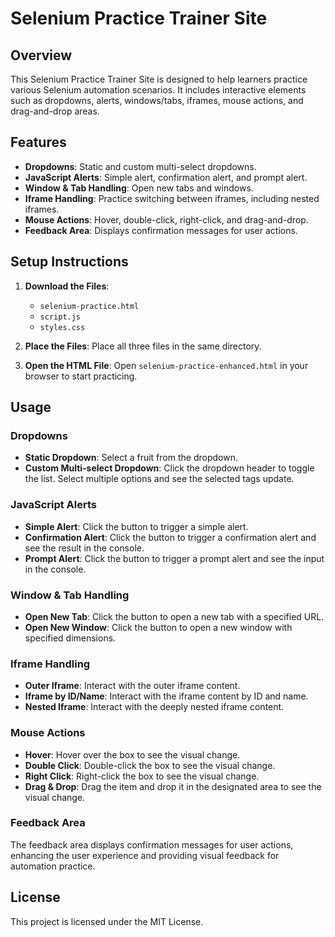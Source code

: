 
# Selenium Practice Trainer Site

## Overview
This Selenium Practice Trainer Site is designed to help learners practice various Selenium automation scenarios. It includes interactive elements such as dropdowns, alerts, windows/tabs, iframes, mouse actions, and drag-and-drop areas.

## Features
- **Dropdowns**: Static and custom multi-select dropdowns.
- **JavaScript Alerts**: Simple alert, confirmation alert, and prompt alert.
- **Window & Tab Handling**: Open new tabs and windows.
- **Iframe Handling**: Practice switching between iframes, including nested iframes.
- **Mouse Actions**: Hover, double-click, right-click, and drag-and-drop.
- **Feedback Area**: Displays confirmation messages for user actions.

## Setup Instructions
1. **Download the Files**:
   - `selenium-practice.html`
   - `script.js`
   - `styles.css`

2. **Place the Files**:
   Place all three files in the same directory.

3. **Open the HTML File**:
   Open `selenium-practice-enhanced.html` in your browser to start practicing.

## Usage
### Dropdowns
- **Static Dropdown**: Select a fruit from the dropdown.
- **Custom Multi-select Dropdown**: Click the dropdown header to toggle the list. Select multiple options and see the selected tags update.

### JavaScript Alerts
- **Simple Alert**: Click the button to trigger a simple alert.
- **Confirmation Alert**: Click the button to trigger a confirmation alert and see the result in the console.
- **Prompt Alert**: Click the button to trigger a prompt alert and see the input in the console.

### Window & Tab Handling
- **Open New Tab**: Click the button to open a new tab with a specified URL.
- **Open New Window**: Click the button to open a new window with specified dimensions.

### Iframe Handling
- **Outer Iframe**: Interact with the outer iframe content.
- **Iframe by ID/Name**: Interact with the iframe content by ID and name.
- **Nested Iframe**: Interact with the deeply nested iframe content.

### Mouse Actions
- **Hover**: Hover over the box to see the visual change.
- **Double Click**: Double-click the box to see the visual change.
- **Right Click**: Right-click the box to see the visual change.
- **Drag & Drop**: Drag the item and drop it in the designated area to see the visual change.

### Feedback Area
The feedback area displays confirmation messages for user actions, enhancing the user experience and providing visual feedback for automation practice.

## License
This project is licensed under the MIT License.
